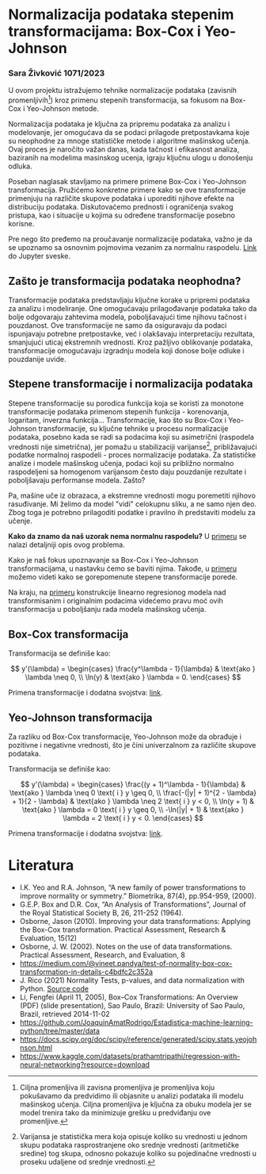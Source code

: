 # Normalizacija podataka stepenim transformacijama: Box-Cox  i Yeo-Johnson 

### Sara Živković 1071/2023

U ovom projektu istražujemo tehnike normalizacije podataka (zavisnih promenljivih[^2]) kroz primenu stepenih transformacija, sa fokusom na Box-Cox i Yeo-Johnson metode. 

Normalizacija podataka je ključna za pripremu podataka za analizu i modelovanje, jer omogućava da se podaci prilagode pretpostavkama koje su neophodne za mnoge statističke metode i algoritme mašinskog učenja. Ovaj proces je naročito važan danas, kada tačnost i efikasnost analiza, baziranih na modelima masinskog ucenja, igraju ključnu ulogu u donošenju odluka.

Poseban naglasak stavljamo na primere primene Box-Cox i Yeo-Johnson transformacija. Pružićemo konkretne primere kako se ove transformacije primenjuju na različite skupove podataka i uporediti njihove efekte na distribuciju podataka. Diskutovaćemo prednosti i ograničenja svakog pristupa, kao i situacije u kojima su određene transformacije posebno korisne.

Pre nego što pređemo na proučavanje normalizacije podataka, važno je da se upoznamo sa osnovnim pojmovima vezanim za normalnu raspodelu. [Link](00_normal_distribution.ipynb) do Jupyter sveske.

## Zašto je transformacija podataka neophodna?
Transformacije podataka predstavljaju ključne korake u pripremi podataka za analizu i modeliranje. One omogućavaju prilagođavanje podataka tako da bolje odgovaraju zahtevima modela, poboljšavajući time njihovu tačnost i pouzdanost. Ove transformacije ne samo da osiguravaju da podaci ispunjavaju potrebne pretpostavke, već i olakšavaju interpretaciju rezultata, smanjujući uticaj ekstremnih vrednosti. Kroz pažljivo oblikovanje podataka, transformacije omogućavaju izgradnju modela koji donose bolje odluke i pouzdanije uvide.


## Stepene transformacije i normalizacija podataka
Stepene transformacije su porodica funkcija koja se koristi za monotone transformacije podataka primenom stepenih funkcija - korenovanja, logaritam, inverzna funkcija... Transformacije, kao što su Box-Cox i Yeo-Johnson transformacije, su ključne tehnike u procesu normalizacije podataka, posebno kada se radi sa podacima koji su asimetrični (raspodela vrednosti nije simetrična), jer pomažu u stabilizaciji varijanse[^1], približavajući podatke normalnoj raspodeli - proces normalizacije podataka. Za statističke analize i modele mašinskog učenja, podaci koji su približno normalno raspodeljeni sa homogenom varijansom često daju pouzdanije rezultate i poboljšavaju performanse modela. Zašto?  

Pa, mašine uče iz obrazaca, a ekstremne vrednosti mogu poremetiti njihovo rasuđivanje. Mi želimo da model "vidi" celokupnu sliku, a ne samo njen deo. Zbog toga je potrebno prilagoditi podatke i pravilno ih predstaviti modelu za učenje.

[^1]: Varijansa je statistička mera koja opisuje koliko su vrednosti u jednom skupu podataka rasprostranjene oko srednje vrednosti (aritmetičke sredine) tog skupa, odnosno pokazuje koliko su pojedinačne vrednosti u proseku udaljene od srednje vrednosti.

[^2]: Ciljna promenljiva ili zavisna promenljiva je promenljiva koju pokušavamo da predvidimo ili objasnite u analizi podataka ili modelu mašinskog učenja. Ciljna promenljiva je ključna za obuku modela jer se model trenira tako da minimizuje grešku u predviđanju ove promenljive. 

**Kako da znamo da naš uzorak nema normalnu raspodelu?** U [primeru](01_normality_test.ipynb) se nalazi detaljniji opis ovog problema.

Kako je naš fokus upoznavanje sa Box-Cox i Yeo-Johnson  transformacijama, u nastavku ćemo se baviti njima. Takođe, u [primeru](04_data_transformations.ipynb) možemo videti kako se gorepomenute stepene transformacije porede.

Na kraju, na [primeru](05_big_example.ipynb) konstrukcije linearno regresionog modela nad transformisanim i originalnim podacima videćemo pravu moć ovih transformacija u poboljšanju rada modela mašinskog učenja.

## Box-Cox transformacija
Transformacija se definiše kao:

$$
y'(\lambda) = 
\begin{cases} 
\frac{y^\lambda - 1}{\lambda} & \text{ako } \lambda \neq 0, \\
\ln(y) & \text{ako } \lambda = 0.
\end{cases}
$$

Primena transformacije i dodatna svojstva: [link](02_box-cox.ipynb).

## Yeo-Johnson transformacija
Za razliku od Box-Cox transformacije, Yeo-Johnson može da obrađuje i pozitivne i negativne vrednosti, što je čini univerzalnom za različite skupove podataka. 

Transformacija se definiše kao:

$$
y'(\lambda) = 
\begin{cases} 
\frac{(y + 1)^\lambda - 1}{\lambda} & \text{ako } \lambda \neq 0 \text{ i } y \geq 0, \\
\frac{-(|y| + 1)^{2 - \lambda} + 1}{2 - \lambda} & \text{ako } \lambda \neq 2 \text{ i } y < 0, \\
\ln(y + 1) & \text{ako } \lambda = 0 \text{ i } y \geq 0, \\
-\ln(|y| + 1) & \text{ako } \lambda = 2 \text{ i } y < 0.
\end{cases}
$$

Primena transformacije i dodatna svojstva: [link](02_yeo-johnson.ipynb).

# Literatura
- I.K. Yeo and R.A. Johnson, “A new family of power transformations to improve normality or symmetry.” Biometrika, 87(4), pp.954-959, (2000).
- G.E.P. Box and D.R. Cox, “An Analysis of Transformations”, Journal of the Royal Statistical Society B, 26, 211-252 (1964).
- Osborne, Jason (2010). Improving your data transformations: Applying the Box-Cox transformation. Practical
Assessment, Research & Evaluation, 15(12)
- Osborne, J. W. (2002). Notes on the use of data transformations. Practical Assessment, Research, and Evaluation, 8
- https://medium.com/@vineet.pandya/test-of-normality-box-cox-transformation-in-details-c4bdfc2c352a
- J. Rico (2021) Normality Tests, p-values, and data normalization with Python.
[Source code](https://github.com/jvirico/normality-tests-pvalues-boxcoxtransformations)
-  Li, Fengfei (April 11, 2005), Box–Cox Transformations: An Overview (PDF) (slide presentation), Sao Paulo, Brazil: University of Sao Paulo, Brazil, retrieved 2014-11-02
- https://github.com/JoaquinAmatRodrigo/Estadistica-machine-learning-python/tree/master/data
- https://docs.scipy.org/doc/scipy/reference/generated/scipy.stats.yeojohnson.html
- https://www.kaggle.com/datasets/prathamtripathi/regression-with-neural-networking?resource=download